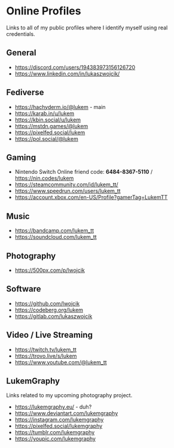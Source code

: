 # Online Profiles

Links to all of my public profiles where I identify myself using real credentials.

## General

- https://discord.com/users/194383973156126720
- https://www.linkedin.com/in/lukaszwojcik/

## Fediverse

- https://hachyderm.io/@lukem - main
- https://karab.in/u/lukem
- https://kbin.social/u/lukem
- https://mstdn.games/@lukem
- https://pixelfed.social/lukem
- https://pol.social/@lukem

## Gaming

- Nintendo Switch Online friend code: **6484-8367-5110** / https://nin.codes/lukem
- https://steamcommunity.com/id/lukem_tt/
- https://www.speedrun.com/users/lukem_tt
- https://account.xbox.com/en-US/Profile?gamerTag=LukemTT

## Music

- https://bandcamp.com/lukem_tt
- https://soundcloud.com/lukem_tt

## Photography

- https://500px.com/p/lwojcik

## Software

- https://github.com/lwojcik
- https://codeberg.org/lukem
- https://gitlab.com/lukaszwojcik

## Video / Live Streaming

- https://twitch.tv/lukem_tt
- https://trovo.live/s/lukem
- https://www.youtube.com/@lukem_tt

## LukemGraphy

Links related to my upcoming photography project.

- https://lukemgraphy.eu/ - duh?
- https://www.deviantart.com/lukemgraphy
- https://instagram.com/lukemgraphy
- https://pixelfed.social/lukemgraphy
- https://tumblr.com/lukemgraphy
- https://youpic.com/lukemgraphy
  
